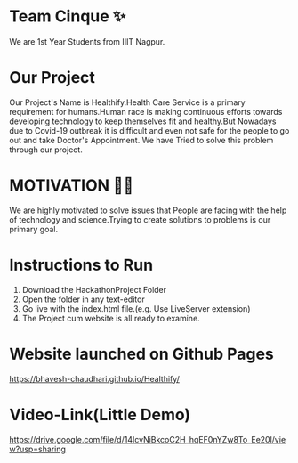 # Team Cinque ✨
We are 1st Year Students from IIIT Nagpur.

# Our Project
Our Project's Name is Healthify.Health Care Service is a primary requirement for humans.Human race is making continuous efforts towards developing technology to keep themselves fit and healthy.But Nowadays due to Covid-19 outbreak it is difficult and even not safe for the people to go out and take Doctor's Appointment.
We have Tried to solve this problem through our project.

# MOTIVATION 👏🏻
We are highly motivated to solve issues that People are facing with the help of technology and science.Trying to create solutions to problems is our primary goal.

# Instructions to Run
1) Download the HackathonProject Folder
2) Open the folder in any text-editor
3) Go live with the index.html file.(e.g. Use LiveServer extension)
4) The Project cum website is all ready to examine.

# Website launched on Github Pages
https://bhavesh-chaudhari.github.io/Healthify/

# Video-Link(Little Demo)
https://drive.google.com/file/d/14IcvNiBkcoC2H_hqEF0nYZw8To_Ee20l/view?usp=sharing
